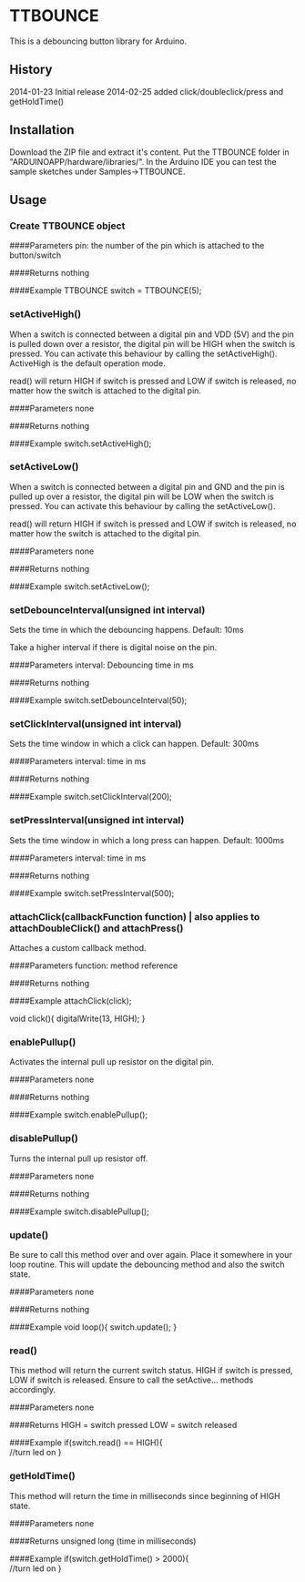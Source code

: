 # TTBOUNCE

This is a debouncing button library for Arduino.

## History
2014-01-23 Initial release
2014-02-25 added click/doubleclick/press and getHoldTime()

## Installation
Download the ZIP file and extract it's content. Put the TTBOUNCE folder in "ARDUINOAPP/hardware/libraries/".
In the Arduino IDE you can test the sample sketches under Samples->TTBOUNCE.

## Usage
### Create TTBOUNCE object

####Parameters
pin: the number of the pin which is attached to the button/switch

####Returns
nothing

####Example
TTBOUNCE switch = TTBOUNCE(5);


### setActiveHigh()
When a switch is connected between a digital pin and VDD (5V) and the pin is pulled down over a resistor, the digital pin will be HIGH when the switch is pressed.
You can activate this behaviour by calling the setActiveHigh(). ActiveHigh is the default operation mode.

read() will return HIGH if switch is pressed and LOW if switch is released, no matter how the switch is attached to the digital pin.

####Parameters
none

####Returns
nothing

####Example
switch.setActiveHigh();


### setActiveLow()
When a switch is connected between a digital pin and GND and the pin is pulled up over a resistor, the digital pin will be LOW when the switch is pressed.
You can activate this behaviour by calling the setActiveLow().

read() will return HIGH if switch is pressed and LOW if switch is released, no matter how the switch is attached to the digital pin.

####Parameters
none

####Returns
nothing

####Example
switch.setActiveLow();


### setDebounceInterval(unsigned int interval)
Sets the time in which the debouncing happens. Default: 10ms

Take a higher interval if there is digital noise on the pin.

####Parameters
interval: Debouncing time in ms

####Returns
nothing

####Example
switch.setDebounceInterval(50);


### setClickInterval(unsigned int interval)
Sets the time window in which a click can happen. Default: 300ms

####Parameters
interval: time in ms

####Returns
nothing

####Example
switch.setClickInterval(200);


### setPressInterval(unsigned int interval)
Sets the time window in which a long press can happen. Default: 1000ms

####Parameters
interval: time in ms

####Returns
nothing

####Example
switch.setPressInterval(500);


### attachClick(callbackFunction function) | also applies to attachDoubleClick() and attachPress()
Attaches a custom callback method.

####Parameters
function: method reference

####Returns
nothing

####Example
attachClick(click);

void click(){
	digitalWrite(13, HIGH);
}

### enablePullup()
Activates the internal pull up resistor on the digital pin.

####Parameters
none

####Returns
nothing

####Example
switch.enablePullup();


### disablePullup()
Turns the internal pull up resistor off.

####Parameters
none

####Returns
nothing

####Example
switch.disablePullup();


### update()
Be sure to call this method over and over again. Place it somewhere in your loop routine. This will update the debouncing method and also the switch state.

####Parameters
none

####Returns
nothing

####Example
void loop(){
	switch.update();
}


### read()
This method will return the current switch status. HIGH if switch is pressed, LOW if switch is released.
Ensure to call the setActive... methods accordingly.

####Parameters
none

####Returns
HIGH = switch pressed
LOW = switch released

####Example
if(switch.read() == HIGH){	
	//turn led on
}


### getHoldTime()
This method will return the time in milliseconds since beginning of HIGH state.

####Parameters
none

####Returns
unsigned long (time in milliseconds)

####Example
if(switch.getHoldTime() > 2000){	
	//turn led on
}
